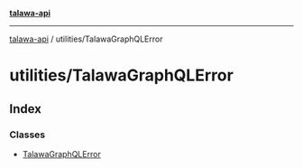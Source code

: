 [**talawa-api**](../../README.md)

***

[talawa-api](../../modules.md) / utilities/TalawaGraphQLError

# utilities/TalawaGraphQLError

## Index

### Classes

- [TalawaGraphQLError](classes/TalawaGraphQLError.md)
